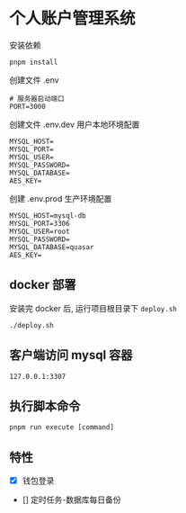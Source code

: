 # 个人账户管理系统

安装依赖

```shell
pnpm install
```

创建文件 .env

```
# 服务器启动端口
PORT=3000
```

创建文件 .env.dev 用户本地环境配置

```
MYSQL_HOST=
MYSQL_PORT=
MYSQL_USER=
MYSQL_PASSWORD=
MYSQL_DATABASE=
AES_KEY=
```

创建 .env.prod 生产环境配置

```
MYSQL_HOST=mysql-db
MYSQL_PORT=3306
MYSQL_USER=root
MYSQL_PASSWORD=
MYSQL_DATABASE=quasar
AES_KEY=
```

## docker 部署

安装完 docker 后, 运行项目根目录下 `deploy.sh`

```shell
./deploy.sh
```

## 客户端访问 mysql 容器

```
127.0.0.1:3307
```

## 执行脚本命令

```
pnpm run execute [command]
```

## 特性

- [x] 钱包登录
- [] 定时任务-数据库每日备份
